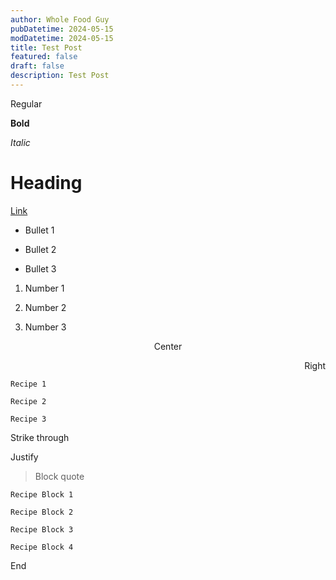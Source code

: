 ```yaml
---
author: Whole Food Guy
pubDatetime: 2024-05-15
modDatetime: 2024-05-15
title: Test Post
featured: false
draft: false
description: Test Post
---
```

Regular

**Bold**

_Italic_

# Heading

[Link](https://wholefoodguy.com)

*   Bullet 1
    
*   Bullet 2
    
*   Bullet 3
    

1.  Number 1
    
2.  Number 2
    
3.  Number 3
    

<p style="text-align: center">Center</p><p style="text-align: right">Right</p>

`Recipe 1`

`Recipe 2`

`Recipe 3`

Strike through

<p style="text-align: justify">Justify</p>

> Block quote

```
Recipe Block 1
```

```
Recipe Block 2
```

```
Recipe Block 3
```

```
Recipe Block 4
```

End